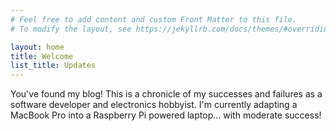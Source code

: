 ```yaml
---
# Feel free to add content and custom Front Matter to this file.
# To modify the layout, see https://jekyllrb.com/docs/themes/#overriding-theme-defaults

layout: home
title: Welcome
list_title: Updates
---
```

You've found my blog! This is a chronicle of my successes and failures as a software developer and electronics hobbyist. I'm currently adapting a MacBook Pro into a Raspberry Pi powered laptop... with moderate success! 